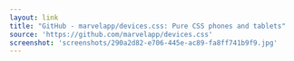 ```yaml
---
layout: link
title: "GitHub - marvelapp/devices.css: Pure CSS phones and tablets"
source: 'https://github.com/marvelapp/devices.css'
screenshot: 'screenshots/290a2d82-e706-445e-ac89-fa8ff741b9f9.jpg'
---
```



